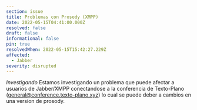 ```yaml
---
section: issue
title: Problemas con Prosody (XMPP)
date: 2022-05-15T04:41:00.000Z
resolved: false
draft: false
informational: false
pin: true
resolvedWhen: 2022-05-15T15:42:27.229Z
affected:
  - Jabber
severity: disrupted
---
```


*Investigando* Estamos investigando un problema que puede afectar a usuarios de Jabber/XMPP conectandose a la conferencia de Texto-Plano (general@conference.texto-plano.xyz) lo cual se puede deber a cambios en una version de prosody. 